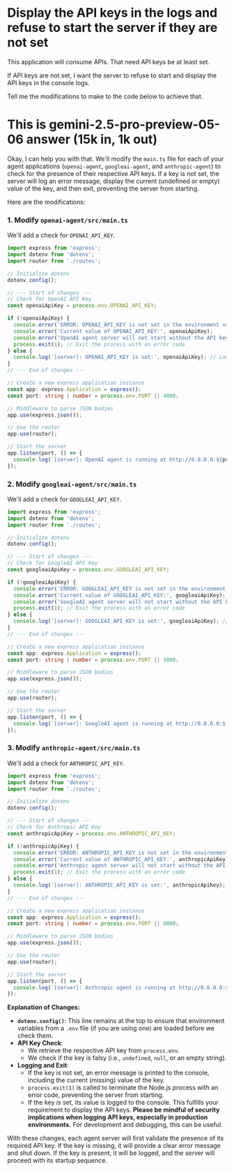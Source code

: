 # Display the API keys in the logs and refuse to start the server if they are not set 

This application will consume APIs.
That need API keys be at least set.

If API keys are not set, I want the server to refuse to start and display the API keys in the console logs.

Tell me the modifications to make to the code below to achieve that.




# This is gemini-2.5-pro-preview-05-06 answer (15k in, 1k out)

Okay, I can help you with that. We'll modify the `main.ts` file for each of your agent applications (`openai-agent`, `googleai-agent`, and `anthropic-agent`) to check for the presence of their respective API keys. If a key is not set, the server will log an error message, display the current (undefined or empty) value of the key, and then exit, preventing the server from starting.

Here are the modifications:

### 1. Modify `openai-agent/src/main.ts`

We'll add a check for `OPENAI_API_KEY`.

```typescript
import express from 'express';
import dotenv from 'dotenv';
import router from './routes';

// Initialize dotenv
dotenv.config();

// --- Start of changes ---
// Check for OpenAI API Key
const openaiApiKey = process.env.OPENAI_API_KEY;

if (!openaiApiKey) {
  console.error('ERROR: OPENAI_API_KEY is not set in the environment variables.');
  console.error('Current value of OPENAI_API_KEY:', openaiApiKey);
  console.error('OpenAI agent server will not start without the API key.');
  process.exit(1); // Exit the process with an error code
} else {
  console.log('[server]: OPENAI_API_KEY is set:', openaiApiKey); // Log the API key
}
// --- End of changes ---

// Create a new express application instance
const app: express.Application = express();
const port: string | number = process.env.PORT || 4000;

// Middleware to parse JSON bodies
app.use(express.json());

// Use the router
app.use(router);

// Start the server
app.listen(port, () => {
  console.log(`[server]: OpenAI agent is running at http://0.0.0.0:${port}`);
});

```

### 2. Modify `googleai-agent/src/main.ts`

We'll add a check for `GOOGLEAI_API_KEY`.

```typescript
import express from 'express';
import dotenv from 'dotenv';
import router from './routes';

// Initialize dotenv
dotenv.config();

// --- Start of changes ---
// Check for GoogleAI API Key
const googleaiApiKey = process.env.GOOGLEAI_API_KEY;

if (!googleaiApiKey) {
  console.error('ERROR: GOOGLEAI_API_KEY is not set in the environment variables.');
  console.error('Current value of GOOGLEAI_API_KEY:', googleaiApiKey);
  console.error('GoogleAI agent server will not start without the API key.');
  process.exit(1); // Exit the process with an error code
} else {
  console.log('[server]: GOOGLEAI_API_KEY is set:', googleaiApiKey); // Log the API key
}
// --- End of changes ---

// Create a new express application instance
const app: express.Application = express();
const port: string | number = process.env.PORT || 5000;

// Middleware to parse JSON bodies
app.use(express.json());

// Use the router
app.use(router);

// Start the server
app.listen(port, () => {
  console.log(`[server]: GoogleAI agent is running at http://0.0.0.0:${port}`);
});

```

### 3. Modify `anthropic-agent/src/main.ts`

We'll add a check for `ANTHROPIC_API_KEY`.

```typescript
import express from 'express';
import dotenv from 'dotenv';
import router from './routes';

// Initialize dotenv
dotenv.config();

// --- Start of changes ---
// Check for Anthropic API Key
const anthropicApiKey = process.env.ANTHROPIC_API_KEY;

if (!anthropicApiKey) {
  console.error('ERROR: ANTHROPIC_API_KEY is not set in the environment variables.');
  console.error('Current value of ANTHROPIC_API_KEY:', anthropicApiKey);
  console.error('Anthropic agent server will not start without the API key.');
  process.exit(1); // Exit the process with an error code
} else {
  console.log('[server]: ANTHROPIC_API_KEY is set:', anthropicApiKey); // Log the API key
}
// --- End of changes ---

// Create a new express application instance
const app: express.Application = express();
const port: string | number = process.env.PORT || 6000;

// Middleware to parse JSON bodies
app.use(express.json());

// Use the router
app.use(router);

// Start the server
app.listen(port, () => {
  console.log(`[server]: Anthropic agent is running at http://0.0.0.0:${port}`);
});

```

**Explanation of Changes:**

*   **`dotenv.config()`**: This line remains at the top to ensure that environment variables from a `.env` file (if you are using one) are loaded before we check them.
*   **API Key Check**:
    *   We retrieve the respective API key from `process.env`.
    *   We check if the key is falsy (i.e., `undefined`, `null`, or an empty string).
*   **Logging and Exit**:
    *   If the key is not set, an error message is printed to the console, including the current (missing) value of the key.
    *   `process.exit(1)` is called to terminate the Node.js process with an error code, preventing the server from starting.
    *   If the key *is* set, its value is logged to the console. This fulfills your requirement to display the API keys. **Please be mindful of security implications when logging API keys, especially in production environments.** For development and debugging, this can be useful.

With these changes, each agent server will first validate the presence of its required API key. If the key is missing, it will provide a clear error message and shut down. If the key is present, it will be logged, and the server will proceed with its startup sequence.
